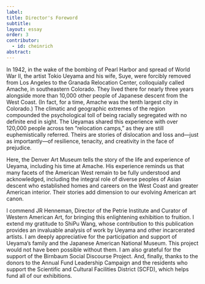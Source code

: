 ```yaml
---
label: 
title: Director's Foreword
subtitle:
layout: essay
order: 3
contributor:
  - id: cheinrich  
abstract:
---
```


In 1942, in the wake of the bombing of Pearl Harbor and spread of World War II, the artist Tokio Ueyama and his wife, Suye, were forcibly removed from Los Angeles to the Granada Relocation Center, colloquially called Amache, in southeastern Colorado. They lived there for nearly three years alongside more than 10,000 other people of Japanese descent from the West Coast. (In fact, for a time, Amache was the tenth largest city in Colorado.) The climatic and geographic extremes of the region compounded the psychological toll of being racially segregated with no definite end in sight. The Ueyamas shared this experience with over 120,000 people across ten “relocation camps,” as they are still euphemistically referred. Theirs are stories of dislocation and loss and—just as importantly—of resilience, tenacity, and creativity in the face of prejudice.

Here, the Denver Art Museum tells the story of the life and experience of Ueyama, including his time at Amache. His experience reminds us that many facets of the American West remain to be fully understood and acknowledged, including the integral role of diverse peoples of Asian descent who established homes and careers on the West Coast and greater American interior. Their stories add dimension to our evolving American art canon.

I commend JR Henneman, Director of the Petrie Institute and Curator of Western American Art, for bringing this enlightening exhibition to fruition. I extend my gratitude to ShiPu Wang, whose contribution to this publication provides an invaluable analysis of work by Ueyama and other incarcerated artists. I am deeply appreciative for the participation and support of Ueyama’s family and the Japanese American National Museum. This project would not have been possible without them. I am also grateful for the support of the Birnbaum Social Discourse Project. And, finally, thanks to the donors to the Annual Fund Leadership Campaign and the residents who support the Scientific and Cultural Facilities District (SCFD), which helps fund all of our exhibitions.


